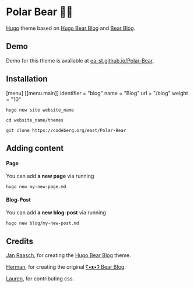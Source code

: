 # Polar Bear 🐻‍❄️
[Hugo](https://gohugo.io/) theme based on [Hugo Bear Blog](https://github.com/janraasch/hugo-bearblog) and [Bear Blog](https://bearblog.dev).


## Demo

Demo for this theme is avaliable at [ea-st.github.io/Polar-Bear](https://ea-st.github.io/Polar-Bear/).


## Installation
[menu]
    [[menu.main]]
        identifier = "blog"
        name = "Blog"
        url = "/blog"
        weight = "10"
```
hugo new site website_name
```
```
cd website_name/themes
```
```
git clone https://codeberg.org/east/Polar-Bear
```

## Adding content

#### Page

You can add **a new page** via running

```
hugo new my-new-page.md
```

#### Blog-Post

You can add **a new blog-post** via running

```
hugo new blog/my-new-post.md
```

## Credits

[Jan Raasch](https://github.com/janraasch), for creating the [Hugo Bear Blog](https://github.com/janraasch/hugo-bearblog/) theme.

[Herman](https://herman.bearblog.dev), for creating the original [ʕ•ᴥ•ʔ Bear Blog](https://bearblog.dev/).

[Lauren](https://codeberg.org/lauren), for contributing css.